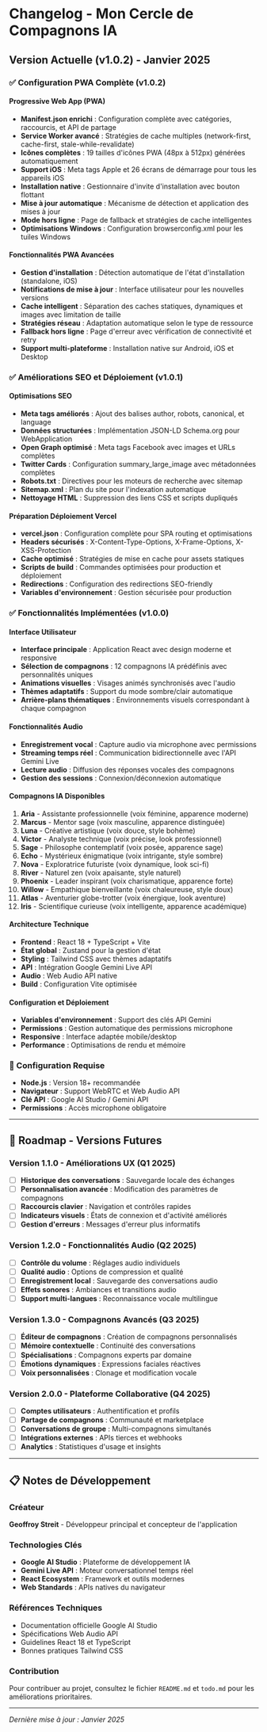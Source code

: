 # Changelog - Mon Cercle de Compagnons IA

## Version Actuelle (v1.0.2) - Janvier 2025

### ✅ Configuration PWA Complète (v1.0.2)

#### Progressive Web App (PWA)
- **Manifest.json enrichi** : Configuration complète avec catégories, raccourcis, et API de partage
- **Service Worker avancé** : Stratégies de cache multiples (network-first, cache-first, stale-while-revalidate)
- **Icônes complètes** : 19 tailles d'icônes PWA (48px à 512px) générées automatiquement
- **Support iOS** : Meta tags Apple et 26 écrans de démarrage pour tous les appareils iOS
- **Installation native** : Gestionnaire d'invite d'installation avec bouton flottant
- **Mise à jour automatique** : Mécanisme de détection et application des mises à jour
- **Mode hors ligne** : Page de fallback et stratégies de cache intelligentes
- **Optimisations Windows** : Configuration browserconfig.xml pour les tuiles Windows

#### Fonctionnalités PWA Avancées
- **Gestion d'installation** : Détection automatique de l'état d'installation (standalone, iOS)
- **Notifications de mise à jour** : Interface utilisateur pour les nouvelles versions
- **Cache intelligent** : Séparation des caches statiques, dynamiques et images avec limitation de taille
- **Stratégies réseau** : Adaptation automatique selon le type de ressource
- **Fallback hors ligne** : Page d'erreur avec vérification de connectivité et retry
- **Support multi-plateforme** : Installation native sur Android, iOS et Desktop

### ✅ Améliorations SEO et Déploiement (v1.0.1)

#### Optimisations SEO
- **Meta tags améliorés** : Ajout des balises author, robots, canonical, et language
- **Données structurées** : Implémentation JSON-LD Schema.org pour WebApplication
- **Open Graph optimisé** : Meta tags Facebook avec images et URLs complètes
- **Twitter Cards** : Configuration summary_large_image avec métadonnées complètes
- **Robots.txt** : Directives pour les moteurs de recherche avec sitemap
- **Sitemap.xml** : Plan du site pour l'indexation automatique
- **Nettoyage HTML** : Suppression des liens CSS et scripts dupliqués

#### Préparation Déploiement Vercel
- **vercel.json** : Configuration complète pour SPA routing et optimisations
- **Headers sécurisés** : X-Content-Type-Options, X-Frame-Options, X-XSS-Protection
- **Cache optimisé** : Stratégies de mise en cache pour assets statiques
- **Scripts de build** : Commandes optimisées pour production et déploiement
- **Redirections** : Configuration des redirections SEO-friendly
- **Variables d'environnement** : Gestion sécurisée pour production

### ✅ Fonctionnalités Implémentées (v1.0.0)

#### Interface Utilisateur
- **Interface principale** : Application React avec design moderne et responsive
- **Sélection de compagnons** : 12 compagnons IA prédéfinis avec personnalités uniques
- **Animations visuelles** : Visages animés synchronisés avec l'audio
- **Thèmes adaptatifs** : Support du mode sombre/clair automatique
- **Arrière-plans thématiques** : Environnements visuels correspondant à chaque compagnon

#### Fonctionnalités Audio
- **Enregistrement vocal** : Capture audio via microphone avec permissions
- **Streaming temps réel** : Communication bidirectionnelle avec l'API Gemini Live
- **Lecture audio** : Diffusion des réponses vocales des compagnons
- **Gestion des sessions** : Connexion/déconnexion automatique

#### Compagnons IA Disponibles
1. **Aria** - Assistante professionnelle (voix féminine, apparence moderne)
2. **Marcus** - Mentor sage (voix masculine, apparence distinguée)
3. **Luna** - Créative artistique (voix douce, style bohème)
4. **Victor** - Analyste technique (voix précise, look professionnel)
5. **Sage** - Philosophe contemplatif (voix posée, apparence sage)
6. **Echo** - Mystérieux énigmatique (voix intrigante, style sombre)
7. **Nova** - Exploratrice futuriste (voix dynamique, look sci-fi)
8. **River** - Naturel zen (voix apaisante, style naturel)
9. **Phoenix** - Leader inspirant (voix charismatique, apparence forte)
10. **Willow** - Empathique bienveillante (voix chaleureuse, style doux)
11. **Atlas** - Aventurier globe-trotter (voix énergique, look aventure)
12. **Iris** - Scientifique curieuse (voix intelligente, apparence académique)

#### Architecture Technique
- **Frontend** : React 18 + TypeScript + Vite
- **État global** : Zustand pour la gestion d'état
- **Styling** : Tailwind CSS avec thèmes adaptatifs
- **API** : Intégration Google Gemini Live API
- **Audio** : Web Audio API native
- **Build** : Configuration Vite optimisée

#### Configuration et Déploiement
- **Variables d'environnement** : Support des clés API Gemini
- **Permissions** : Gestion automatique des permissions microphone
- **Responsive** : Interface adaptée mobile/desktop
- **Performance** : Optimisations de rendu et mémoire

### 🔧 Configuration Requise
- **Node.js** : Version 18+ recommandée
- **Navigateur** : Support WebRTC et Web Audio API
- **Clé API** : Google AI Studio / Gemini API
- **Permissions** : Accès microphone obligatoire

---

## 🚀 Roadmap - Versions Futures

### Version 1.1.0 - Améliorations UX (Q1 2025)
- [ ] **Historique des conversations** : Sauvegarde locale des échanges
- [ ] **Personnalisation avancée** : Modification des paramètres de compagnons
- [ ] **Raccourcis clavier** : Navigation et contrôles rapides
- [ ] **Indicateurs visuels** : États de connexion et d'activité améliorés
- [ ] **Gestion d'erreurs** : Messages d'erreur plus informatifs

### Version 1.2.0 - Fonctionnalités Audio (Q2 2025)
- [ ] **Contrôle du volume** : Réglages audio individuels
- [ ] **Qualité audio** : Options de compression et qualité
- [ ] **Enregistrement local** : Sauvegarde des conversations audio
- [ ] **Effets sonores** : Ambiances et transitions audio
- [ ] **Support multi-langues** : Reconnaissance vocale multilingue

### Version 1.3.0 - Compagnons Avancés (Q3 2025)
- [ ] **Éditeur de compagnons** : Création de compagnons personnalisés
- [ ] **Mémoire contextuelle** : Continuité des conversations
- [ ] **Spécialisations** : Compagnons experts par domaine
- [ ] **Émotions dynamiques** : Expressions faciales réactives
- [ ] **Voix personnalisées** : Clonage et modification vocale

### Version 2.0.0 - Plateforme Collaborative (Q4 2025)
- [ ] **Comptes utilisateurs** : Authentification et profils
- [ ] **Partage de compagnons** : Communauté et marketplace
- [ ] **Conversations de groupe** : Multi-compagnons simultanés
- [ ] **Intégrations externes** : APIs tierces et webhooks
- [ ] **Analytics** : Statistiques d'usage et insights

---

## 📋 Notes de Développement

### Créateur
**Geoffroy Streit** - Développeur principal et concepteur de l'application

### Technologies Clés
- **Google AI Studio** : Plateforme de développement IA
- **Gemini Live API** : Moteur conversationnel temps réel
- **React Ecosystem** : Framework et outils modernes
- **Web Standards** : APIs natives du navigateur

### Références Techniques
- Documentation officielle Google AI Studio
- Spécifications Web Audio API
- Guidelines React 18 et TypeScript
- Bonnes pratiques Tailwind CSS

### Contribution
Pour contribuer au projet, consultez le fichier `README.md` et `todo.md` pour les améliorations prioritaires.

---

*Dernière mise à jour : Janvier 2025*
